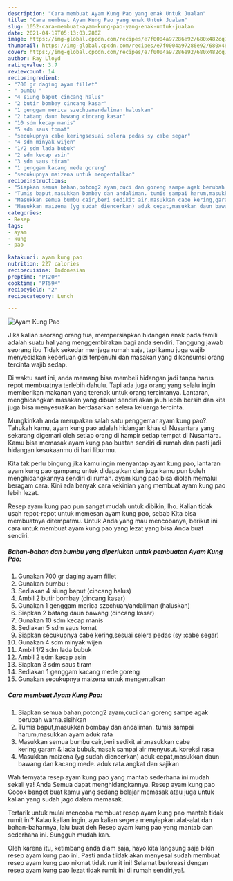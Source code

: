 ```yaml
---
description: "Cara membuat Ayam Kung Pao yang enak Untuk Jualan"
title: "Cara membuat Ayam Kung Pao yang enak Untuk Jualan"
slug: 1052-cara-membuat-ayam-kung-pao-yang-enak-untuk-jualan
date: 2021-04-19T05:13:03.280Z
image: https://img-global.cpcdn.com/recipes/e7f0004a97286e92/680x482cq70/ayam-kung-pao-foto-resep-utama.jpg
thumbnail: https://img-global.cpcdn.com/recipes/e7f0004a97286e92/680x482cq70/ayam-kung-pao-foto-resep-utama.jpg
cover: https://img-global.cpcdn.com/recipes/e7f0004a97286e92/680x482cq70/ayam-kung-pao-foto-resep-utama.jpg
author: Ray Lloyd
ratingvalue: 3.7
reviewcount: 14
recipeingredient:
- "700 gr daging ayam fillet"
- " bumbu "
- "4 siung baput cincang halus"
- "2 butir bombay cincang kasar"
- "1 genggam merica szechuanandaliman haluskan"
- "2 batang daun bawang cincang kasar"
- "10 sdm kecap manis"
- "5 sdm saus tomat"
- "secukupnya cabe keringsesuai selera pedas sy cabe segar"
- "4 sdm minyak wijen"
- "1/2 sdm lada bubuk"
- "2 sdm kecap asin"
- "3 sdm saus tiram"
- "1 genggam kacang mede goreng"
- "secukupnya maizena untuk mengentalkan"
recipeinstructions:
- "Siapkan semua bahan,potong2 ayam,cuci dan goreng sampe agak berubah warna.sisihkan"
- "Tumis baput,masukkan bombay dan andaliman. tumis sampai harum,masukkan ayam aduk rata"
- "Masukkan semua bumbu cair,beri sedikit air.masukkan cabe kering,garam &amp; lada bubuk,masak sampai air menyusut. koreksi rasa"
- "Masukkan maizena (yg sudah diencerkan) aduk cepat,masukkan daun bawang dan kacang mede. aduk rata.angkat dan sajikan"
categories:
- Resep
tags:
- ayam
- kung
- pao

katakunci: ayam kung pao 
nutrition: 227 calories
recipecuisine: Indonesian
preptime: "PT20M"
cooktime: "PT59M"
recipeyield: "2"
recipecategory: Lunch

---
```



![Ayam Kung Pao](https://img-global.cpcdn.com/recipes/e7f0004a97286e92/680x482cq70/ayam-kung-pao-foto-resep-utama.jpg)

Jika kalian seorang orang tua, mempersiapkan hidangan enak pada famili adalah suatu hal yang menggembirakan bagi anda sendiri. Tanggung jawab seorang ibu Tidak sekedar menjaga rumah saja, tapi kamu juga wajib menyediakan keperluan gizi terpenuhi dan masakan yang dikonsumsi orang tercinta wajib sedap.

Di waktu  saat ini, anda memang bisa membeli hidangan jadi tanpa harus repot membuatnya terlebih dahulu. Tapi ada juga orang yang selalu ingin memberikan makanan yang terenak untuk orang tercintanya. Lantaran, menghidangkan masakan yang dibuat sendiri akan jauh lebih bersih dan kita juga bisa menyesuaikan berdasarkan selera keluarga tercinta. 



Mungkinkah anda merupakan salah satu penggemar ayam kung pao?. Tahukah kamu, ayam kung pao adalah hidangan khas di Nusantara yang sekarang digemari oleh setiap orang di hampir setiap tempat di Nusantara. Kamu bisa memasak ayam kung pao buatan sendiri di rumah dan pasti jadi hidangan kesukaanmu di hari liburmu.

Kita tak perlu bingung jika kamu ingin menyantap ayam kung pao, lantaran ayam kung pao gampang untuk didapatkan dan juga kamu pun boleh menghidangkannya sendiri di rumah. ayam kung pao bisa diolah memalui beragam cara. Kini ada banyak cara kekinian yang membuat ayam kung pao lebih lezat.

Resep ayam kung pao pun sangat mudah untuk dibikin, lho. Kalian tidak usah repot-repot untuk memesan ayam kung pao, sebab Kita bisa membuatnya ditempatmu. Untuk Anda yang mau mencobanya, berikut ini cara untuk membuat ayam kung pao yang lezat yang bisa Anda buat sendiri.

<!--inarticleads1-->

##### Bahan-bahan dan bumbu yang diperlukan untuk pembuatan Ayam Kung Pao:

1. Gunakan 700 gr daging ayam fillet
1. Gunakan  bumbu :
1. Sediakan 4 siung baput (cincang halus)
1. Ambil 2 butir bombay (cincang kasar)
1. Gunakan 1 genggam merica szechuan/andaliman (haluskan)
1. Siapkan 2 batang daun bawang (cincang kasar)
1. Gunakan 10 sdm kecap manis
1. Sediakan 5 sdm saus tomat
1. Siapkan secukupnya cabe kering,sesuai selera pedas (sy :cabe segar)
1. Gunakan 4 sdm minyak wijen
1. Ambil 1/2 sdm lada bubuk
1. Ambil 2 sdm kecap asin
1. Siapkan 3 sdm saus tiram
1. Sediakan 1 genggam kacang mede goreng
1. Gunakan secukupnya maizena untuk mengentalkan




<!--inarticleads2-->

##### Cara membuat Ayam Kung Pao:

1. Siapkan semua bahan,potong2 ayam,cuci dan goreng sampe agak berubah warna.sisihkan
1. Tumis baput,masukkan bombay dan andaliman. tumis sampai harum,masukkan ayam aduk rata
1. Masukkan semua bumbu cair,beri sedikit air.masukkan cabe kering,garam &amp; lada bubuk,masak sampai air menyusut. koreksi rasa
1. Masukkan maizena (yg sudah diencerkan) aduk cepat,masukkan daun bawang dan kacang mede. aduk rata.angkat dan sajikan




Wah ternyata resep ayam kung pao yang mantab sederhana ini mudah sekali ya! Anda Semua dapat menghidangkannya. Resep ayam kung pao Cocok banget buat kamu yang sedang belajar memasak atau juga untuk kalian yang sudah jago dalam memasak.

Tertarik untuk mulai mencoba membuat resep ayam kung pao mantab tidak rumit ini? Kalau kalian ingin, ayo kalian segera menyiapkan alat-alat dan bahan-bahannya, lalu buat deh Resep ayam kung pao yang mantab dan sederhana ini. Sungguh mudah kan. 

Oleh karena itu, ketimbang anda diam saja, hayo kita langsung saja bikin resep ayam kung pao ini. Pasti anda tiidak akan menyesal sudah membuat resep ayam kung pao nikmat tidak rumit ini! Selamat berkreasi dengan resep ayam kung pao lezat tidak rumit ini di rumah sendiri,ya!.

